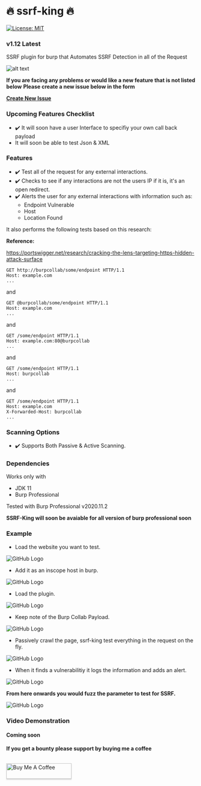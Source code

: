 # 🔥 ssrf-king 🔥
[![License: MIT](https://img.shields.io/badge/License-MIT-yellow.svg)](https://opensource.org/licenses/MIT)
### v1.12 Latest
SSRF plugin for burp that Automates SSRF Detection in all of the Request

![alt text](https://image.flaticon.com/icons/png/128/1320/1320457.png)


**If you are facing any problems or would like a new feature that is not listed below**
**Please create a new issue below in the form**

**[Create New Issue](https://github.com/ethicalhackingplayground/ssrf-king/issues/new)**

### Upcoming Features Checklist
* ✔️ It will soon have a user Interface to specifiy your own call back payload 
* It will soon be able to test Json & XML

### Features

* ✔️ Test all of the request for any external interactions.
* ✔️ Checks to see if any interactions are not the users IP if it is, it's an open redirect.
* ✔️ Alerts the user for any external interactions with information such as:
  - Endpoint Vulnerable
  - Host
  - Location Found
  
It also performs the following tests based on this research:

**Reference:**

https://portswigger.net/research/cracking-the-lens-targeting-https-hidden-attack-surface

```http
GET http://burpcollab/some/endpoint HTTP/1.1
Host: example.com
...
```
and
```http
GET @burpcollab/some/endpoint HTTP/1.1
Host: example.com
...
```
and
```http
GET /some/endpoint HTTP/1.1
Host: example.com:80@burpcollab
...
```
and
```http
GET /some/endpoint HTTP/1.1
Host: burpcollab
...
```
and
```http
GET /some/endpoint HTTP/1.1
Host: example.com
X-Forwarded-Host: burpcollab
...
```

### Scanning Options

* ✔️ Supports Both Passive & Active Scanning.

### Dependencies

Works only with
* JDK 11
* Burp Professional

Tested with Burp Professional v2020.11.2

**SSRF-King will soon be avaiable for all version of burp professional soon**

### Example

* Load the website you want to test.

![GitHub Logo](Pictures/ss-1.PNG)

* Add it as an inscope host in burp.

![GitHub Logo](Pictures/ss-2.PNG)

* Load the plugin.

![GitHub Logo](Pictures/ss-3.PNG)

* Keep note of the Burp Collab Payload.

![GitHub Logo](Pictures/ss-4.PNG)

* Passively crawl the page, ssrf-king test everything in the request on the fly.

![GitHub Logo](Pictures/ssf-5.PNG)

* When it finds a vulnerabilitiy it logs the information and adds an alert.

![GitHub Logo](Pictures/ssrf-6.PNG)


**From here onwards you would fuzz the parameter to test for SSRF.**

![GitHub Logo](Pictures/ssrf-7.PNG)


### Video Demonstration
#### Coming soon

**If you get a bounty please support by buying me a coffee**

<br>
<a href="https://www.buymeacoffee.com/krypt0mux" target="_blank"><img src="https://www.buymeacoffee.com/assets/img/custom_images/orange_img.png" alt="Buy Me A Coffee" style="height: 41px !important;width: 174px !important;box-shadow: 0px 3px 2px 0px rgba(190, 190, 190, 0.5) !important;-webkit-box-shadow: 0px 3px 2px 0px rgba(190, 190, 190, 0.5) !important;" ></a>
